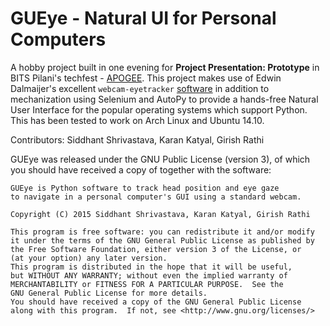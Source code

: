 # GUEye - Natural UI for Personal Computers

A hobby project built in one evening for **Project Presentation: Prototype** in BITS Pilani's techfest - [APOGEE](http://bits-apogee.org/). This project makes use of  Edwin Dalmaijer's excellent ```webcam-eyetracker```
[software](https://github.com/esdalmaijer/webcam-eyetracker) in addition to mechanization using Selenium and AutoPy to provide a hands-free Natural User Interface for the popular operating systems which support Python. This has been tested to work on Arch Linux and Ubuntu 14.10.

Contributors: Siddhant Shrivastava, Karan Katyal, Girish Rathi

GUEye was released under the GNU Public License (version 3), of which you
should have received a copy of together with the software:

    GUEye is Python software to track head position and eye gaze
    to navigate in a personal computer's GUI using a standard webcam.
    
    Copyright (C) 2015 Siddhant Shrivastava, Karan Katyal, Girish Rathi
    
    This program is free software: you can redistribute it and/or modify
    it under the terms of the GNU General Public License as published by
    the Free Software Foundation, either version 3 of the License, or
    (at your option) any later version.
    This program is distributed in the hope that it will be useful,
    but WITHOUT ANY WARRANTY; without even the implied warranty of
    MERCHANTABILITY or FITNESS FOR A PARTICULAR PURPOSE.  See the
    GNU General Public License for more details.
    You should have received a copy of the GNU General Public License
    along with this program.  If not, see <http://www.gnu.org/licenses/>
